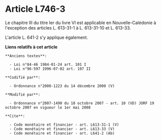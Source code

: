# Article L746-3

Le chapitre III du titre Ier du livre VI est applicable en Nouvelle-Calédonie à l'exception des articles L. 613-31-1 à L.
613-31-10 et L. 613-33. 

L'article L. 641-2 s'y applique également.

**Liens relatifs à cet article**

	**Anciens textes**:

	  - Loi n°84-46 1984-01-24 art. 101 I
	  - Loi n°96-597 1996-07-02 art. 107 II

	**Codifié par**:

	  - Ordonnance n°2000-1223 du 14 décembre 2000 (V)

	**Modifié par**:

	  - Ordonnance n°2007-1490 du 18 octobre 2007 - art. 10 (VD) JORF 19 octobre 2007 en vigueur le 1er mai 2008

	**Cite**:

	  - Code monétaire et financier - art. L613-31-1 (V)
	  - Code monétaire et financier - art. L613-33 (V)
	  - Code monétaire et financier - art. L641-2 (Ab)
